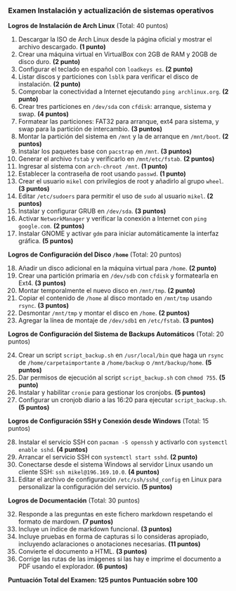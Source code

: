 ### Examen Instalación y actualización de sistemas operativos

**Logros de Instalación de Arch Linux** (Total: 40 puntos)

1. Descargar la ISO de Arch Linux desde la página oficial y mostrar el archivo descargado. **(1 punto)**
2. Crear una máquina virtual en VirtualBox con 2GB de RAM y 20GB de disco duro. **(2 punto)**
3. Configurar el teclado en español con `loadkeys es`. **(2 punto)**
4. Listar discos y particiones con `lsblk` para verificar el disco de instalación. **(2 punto)**
5. Comprobar la conectividad a Internet ejecutando `ping archlinux.org`. **(2 punto)**
6. Crear tres particiones en `/dev/sda` con `cfdisk`: arranque, sistema y swap. **(4 puntos)**
7. Formatear las particiones: FAT32 para arranque, ext4 para sistema, y swap para la partición de intercambio. **(3 puntos)**
8. Montar la partición del sistema en `/mnt` y la de arranque en `/mnt/boot`. **(2 puntos)**
9. Instalar los paquetes base con `pacstrap` en `/mnt`. **(3 puntos)**
10. Generar el archivo `fstab` y verificarlo en `/mnt/etc/fstab`. **(2 puntos)**
11. Ingresar al sistema con `arch-chroot /mnt`. **(1 punto)**
12. Establecer la contraseña de root usando `passwd`. **(1 punto)**
13. Crear el usuario `mikel` con privilegios de root y añadirlo al grupo `wheel`. **(3 puntos)**
14. Editar `/etc/sudoers` para permitir el uso de `sudo` al usuario `mikel`. **(2 puntos)**
15. Instalar y configurar GRUB en `/dev/sda`. **(3 puntos)**
16. Activar `NetworkManager` y verificar la conexión a Internet con `ping google.com`. **(2 puntos)**
17. Instalar GNOME y activar `gdm` para iniciar automáticamente la interfaz gráfica. **(5 puntos)**

**Logros de Configuración del Disco `/home`** (Total: 20 puntos)

18. Añadir un disco adicional en la máquina virtual para `/home`. **(2 punto)**
19. Crear una partición primaria en `/dev/sdb` con `cfdisk` y formatearla en Ext4. **(3 puntos)**
20. Montar temporalmente el nuevo disco en `/mnt/tmp`. **(2 punto)**
21. Copiar el contenido de `/home` al disco montado en `/mnt/tmp` usando `rsync`. **(3 puntos)**
22. Desmontar `/mnt/tmp` y montar el disco en `/home`. **(2 puntos)**
23. Agregar la línea de montaje de `/dev/sdb1` en `/etc/fstab`. **(3 puntos)**

**Logros de Configuración del Sistema de Backups Automáticos** (Total: 20 puntos)

24.  Crear un script `script_backup.sh` en `/usr/local/bin` que haga un `rsync` de `/home/carpetaimportante` a `/home/backup` o `/mnt/backup/home`. **(5 puntos)**
25.  Dar permisos de ejecución al script `script_backup.sh` con `chmod 755`. **(5 punto)**
26.  Instalar y habilitar `cronie` para gestionar los cronjobs. **(5 puntos)**
2.  Configurar un cronjob diario a las 16:20 para ejecutar `script_backup.sh`. **(5 puntos)**

**Logros de Configuración SSH y Conexión desde Windows** (Total: 15 puntos)

28. Instalar el servicio SSH con `pacman -S openssh` y activarlo con `systemctl enable sshd`. **(4 puntos)**
29. Arrancar el servicio SSH con `systemctl start sshd`. **(2 punto)**
30. Conectarse desde el sistema Windows al servidor Linux usando un cliente SSH: `ssh mikel@196.169.10.0`. **(4 puntos)**
31. Editar el archivo de configuración `/etc/ssh/sshd_config` en Linux para personalizar la configuración del servicio. **(5 puntos)**


**Logros de Documentación** (Total: 30 puntos)

32. Responde a las preguntas en este fichero markdown respetando el formato de mardown. **(7 puntos)**
33. Incluye un índice de markdown funcional. **(3 puntos)**
34. Incluye pruebas en forma de capturas si lo consideras apropiado, incluyendo aclaraciones o anotaciones necesarias. **(11 puntos)**
35. Convierte el documento a HTML. **(3 puntos)**
36. Corrige las rutas de las imágenes si las hay e imprime el documento a PDF usando el explorador. **(6 puntos)**

**Puntuación Total del Examen: 125 puntos** 
**Puntuación sobre 100**